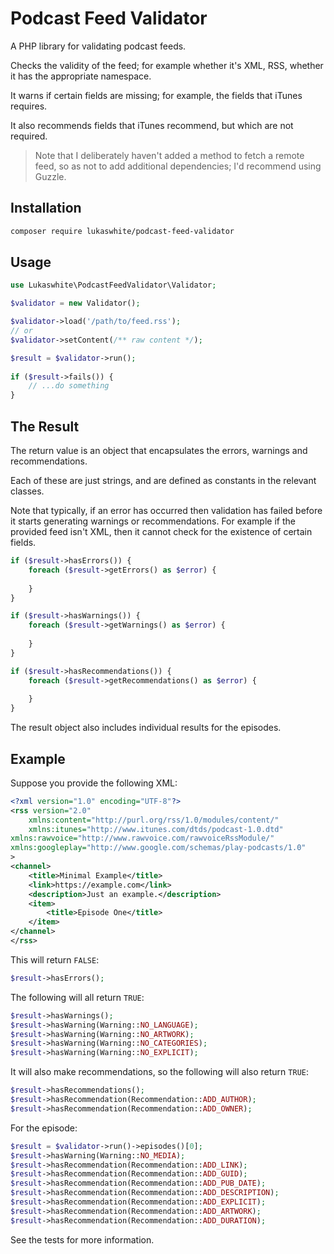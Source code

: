 # Podcast Feed Validator

A PHP library for validating podcast feeds.

Checks the validity of the feed; for example whether it's XML, RSS, whether it has the appropriate namespace.

It warns if certain fields are missing; for example, the fields that iTunes requires.

It also recommends fields that iTunes recommend, but which are not required.

> Note that I deliberately haven't added a method to fetch a remote feed, so as not to add additional dependencies; I'd recommend using Guzzle. 

## Installation

```bash
composer require lukaswhite/podcast-feed-validator
```

## Usage

```php
use Lukaswhite\PodcastFeedValidator\Validator;

$validator = new Validator();

$validator->load('/path/to/feed.rss');
// or
$validator->setContent(/** raw content */);

$result = $validator->run();
        
if ($result->fails()) {
    // ...do something
}
```

## The Result

The return value is an object that encapsulates the errors, warnings and recommendations.

Each of these are just strings, and are defined as constants in the relevant classes. 

Note that typically, if an error has occurred then validation has failed before it starts generating warnings or recommendations. For example if the provided feed isn't XML, then it cannot check for the existence of certain fields. 

```php
if ($result->hasErrors()) {
    foreach ($result->getErrors() as $error) {
    
    }
}

if ($result->hasWarnings()) {
    foreach ($result->getWarnings() as $error) {
    
    }
}

if ($result->hasRecommendations()) {
    foreach ($result->getRecommendations() as $error) {
    
    }
}
```

The result object also includes individual results for the episodes.

## Example

Suppose you provide the following XML:

```xml
<?xml version="1.0" encoding="UTF-8"?>
<rss version="2.0"
	xmlns:content="http://purl.org/rss/1.0/modules/content/"
	xmlns:itunes="http://www.itunes.com/dtds/podcast-1.0.dtd"
xmlns:rawvoice="http://www.rawvoice.com/rawvoiceRssModule/"
xmlns:googleplay="http://www.google.com/schemas/play-podcasts/1.0"
>
<channel>
	<title>Minimal Example</title>
	<link>https://example.com</link>
	<description>Just an example.</description>
	<item>
		<title>Episode One</title>
	</item>
</channel>
</rss>

```

This will return `FALSE`:

```php
$result->hasErrors();
```

The following will all return `TRUE`:

```php
$result->hasWarnings();
$result->hasWarning(Warning::NO_LANGUAGE);
$result->hasWarning(Warning::NO_ARTWORK);
$result->hasWarning(Warning::NO_CATEGORIES);
$result->hasWarning(Warning::NO_EXPLICIT);
```

It will also make recommendations, so the following will also return `TRUE`:

```php
$result->hasRecommendations();
$result->hasRecommendation(Recommendation::ADD_AUTHOR);
$result->hasRecommendation(Recommendation::ADD_OWNER);
```

For the episode:

```php
$result = $validator->run()->episodes()[0];
$result->hasWarning(Warning::NO_MEDIA);
$result->hasRecommendation(Recommendation::ADD_LINK);
$result->hasRecommendation(Recommendation::ADD_GUID);
$result->hasRecommendation(Recommendation::ADD_PUB_DATE);
$result->hasRecommendation(Recommendation::ADD_DESCRIPTION);
$result->hasRecommendation(Recommendation::ADD_EXPLICIT);
$result->hasRecommendation(Recommendation::ADD_ARTWORK);
$result->hasRecommendation(Recommendation::ADD_DURATION);
```

See the tests for more information.